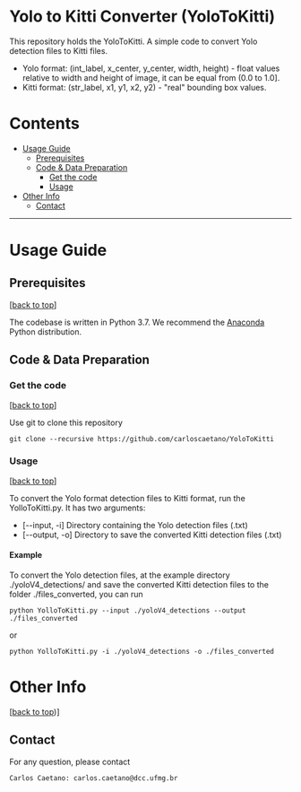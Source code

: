 # Yolo to Kitti Converter (YoloToKitti)

This repository holds the YoloToKitti. A simple code to convert Yolo detection files to Kitti files.
- Yolo format: (int_label, x_center, y_center, width, height) - float values relative to width and height of image, it can be equal from (0.0 to 1.0].
- Kitti format: (str_label, x1, y1, x2, y2) - "real" bounding box values.

# Contents
* [Usage Guide](#usage-guide)
  * [Prerequisites](#prerequisites)
  * [Code & Data Preparation](#code--data-preparation)
    * [Get the code](#get-the-code)
    * [Usage](#usage)
* [Other Info](#other-info)
  * [Contact](#contact)

----
# Usage Guide

## Prerequisites
[[back to top](#yolo-to-kitti-converter-yolotokitti)]

The codebase is written in Python 3.7. We recommend the [Anaconda][anaconda] Python distribution.

## Code & Data Preparation

### Get the code
[[back to top](#yolo-to-kitti-converter-yolotokitti)]

Use git to clone this repository
```
git clone --recursive https://github.com/carloscaetano/YoloToKitti
```

### Usage
[[back to top](#yolo-to-kitti-converter-yolotokitti)]

To convert the Yolo format detection files to Kitti format, run the YolloToKitti.py. It has two arguments:
- [--input, -i] Directory containing the Yolo detection files (.txt)
- [--output, -o] Directory to save the converted Kitti detection files (.txt)

#### Example
To convert the Yolo detection files, at the example directory ./yoloV4_detections/ and save the converted Kitti detection files to the folder ./files_converted, you can run
```
python YolloToKitti.py --input ./yoloV4_detections --output ./files_converted
```
or
```
python YolloToKitti.py -i ./yoloV4_detections -o ./files_converted
```

# Other Info
[[back to top](#yolo-to-kitti-converter-yolotokitti))]

## Contact
For any question, please contact
```
Carlos Caetano: carlos.caetano@dcc.ufmg.br
```

[anaconda]:https://www.continuum.io/downloads
